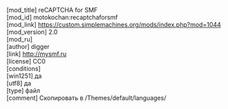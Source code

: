 [mod_title] reCAPTCHA for SMF  
[mod_id] motokochan:recaptchaforsmf  
[mod_link] https://custom.simplemachines.org/mods/index.php?mod=1044  
[mod_version] 2.0  
[mod_ru]   
[author] digger  
[link] http://mysmf.ru  
[license] CC0  
[conditions]                            
[win1251] да  
[utf8] да  
[type] файл  
[comment] Скопировать в /Themes/default/languages/
